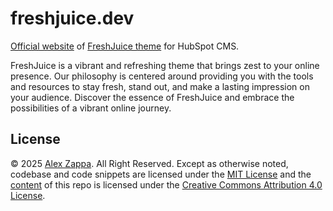 # freshjuice.dev

[Official website](https://freshjuice.dev/)
of [FreshJuice theme](https://github.com/freshjuice-dev/freshjuice-hubspot-theme) for HubSpot CMS.

FreshJuice is a vibrant and refreshing theme that brings zest to your online presence.
Our philosophy is centered around providing you with the tools and resources to stay fresh,
stand out, and make a lasting impression on your audience.
Discover the essence of FreshJuice and embrace the possibilities of a vibrant online journey.

## License

© 2025 [Alex Zappa](https://github.com/reatlat).
All Right Reserved.
Except as otherwise noted,
codebase and code snippets are licensed under
the [MIT License](https://opensource.org/licenses/MIT)
and the [content](./_content/) of this repo is licensed under
the [Creative Commons Attribution 4.0 License](https://creativecommons.org/licenses/by/4.0/).
